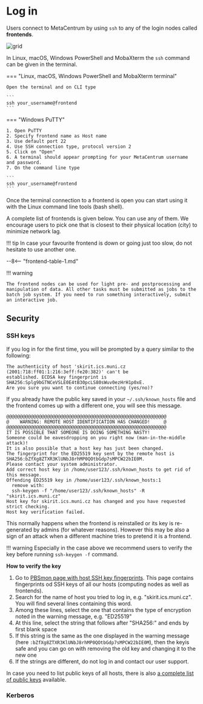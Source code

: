 # Log in

Users connect to MetaCentrum by using `ssh` to any of the login nodes called **frontends**.

![grid](/assets/templ_004.png)

In Linux, macOS, Windows PowerShell and MobaXterm the `ssh` command can be given in the terminal.

=== "Linux, macOS, Windows PowerShell and MobaXterm terminal"

    Open the terminal and on CLI type

    ```
    ssh your_username@frontend
    ```

=== "Windows PuTTY"

    1. Open PuTTY
    2. Specify frontend name as Host name
    3. Use default port 22
    4. Use SSH connection type, protocol version 2
    5. Click on "Open"
    6. A terminal should appear prompting for your MetaCentrum username and password.
    7. On the command line type

    ```
    ssh your_username@frontend
    ```

Once the terminal connection to a frontend is open you can start using it with the Linux command line tools (bash shell).

A complete list of frontends is given below. You can use any of them. We encourage users to pick one that is closest to their physical location (city) to minimize network lag.

!!! tip
    In case your favourite frontend is down or going just too slow, do not hesitate to use another one.   

--8<-- "frontend-table-1.md"

!!! warning

    The frontend nodes can be used for light pre- and postprocessing and manipulation of data. All other tasks must be submitted as jobs to the batch job system. If you need to run something interactively, submit an interactive job.

## Security

### SSH keys

If you log in for the first time, you will be prompted by a query similar to the following:

    The authenticity of host 'skirit.ics.muni.cz (2001:718:ff01:1:216:3eff:fe20:382)' can't be
    established. ECDSA key fingerprint is SHA256:Splg9bGTNCeVSLE0E4tB30pcLS80sWuv0ezHrH1p0xE.
    Are you sure you want to continue connecting (yes/no)?

If you already have the public key saved in your `~/.ssh/known_hosts` file and the frontend comes up with a different one, you will see this message. 

    @@@@@@@@@@@@@@@@@@@@@@@@@@@@@@@@@@@@@@@@@@@@@@@@@@@@@@@@@@@
    @    WARNING: REMOTE HOST IDENTIFICATION HAS CHANGED!     @
    @@@@@@@@@@@@@@@@@@@@@@@@@@@@@@@@@@@@@@@@@@@@@@@@@@@@@@@@@@@
    IT IS POSSIBLE THAT SOMEONE IS DOING SOMETHING NASTY!
    Someone could be eavesdropping on you right now (man-in-the-middle attack)!
    It is also possible that a host key has just been changed.
    The fingerprint for the ED25519 key sent by the remote host is
    SHA256:bZfXg8ZTXR3KlUNbJ8rhMP0QOtbGdp7sMPCW22bIE0M.
    Please contact your system administrator.
    Add correct host key in /home/user123/.ssh/known_hosts to get rid of this message.
    Offending ED25519 key in /home/user123/.ssh/known_hosts:1
      remove with:
      ssh-keygen -f "/home/user123/.ssh/known_hosts" -R "skirit.ics.muni.cz"
    Host key for skirit.ics.muni.cz has changed and you have requested strict checking.
    Host key verification failed.

This normally happens when the frontend is reinstalled or its key is re-generated by admins (for whatever reasons). However this may be also a sign of an attack when a different machine tries to pretend it is a frontend.

!!! warning
    Especially in the case above we recommend users to verify the key before running `ssh-keygen -f` command. 

**How to verify the key**

 1. Go to [PBSmon page with host SSH key fingerprints](https://metavo.metacentrum.cz/ssh_known_hosts.fp). This page contains fingerprints od SSH keys of all our hosts (computing nodes as well as frontends).
 2. Search for the name of host you tried to log in, e.g. "skirit.ics.muni.cz". You will find several lines containing this word. 
 3. Among these lines, select the one that contains the type of encryption noted in the warning message, e.g. "ED25519"
 4. At this line, select the string that follows after "SHA256:" and ends by first blank space
 5. If this string is the same as the one displayed  in the warning message (here `:bZfXg8ZTXR3KlUNbJ8rhMP0QOtbGdp7sMPCW22bIE0M`), then the keyis safe and you can go on with removing the old key and changing it to the new one
 6. If the strings are different, do not log in and contact our user support.

In case you need to list public keys of all hosts, there is also [a complete list of public keys](https://metavo.metacentrum.cz/ssh_known_hosts) available.


### Kerberos 


